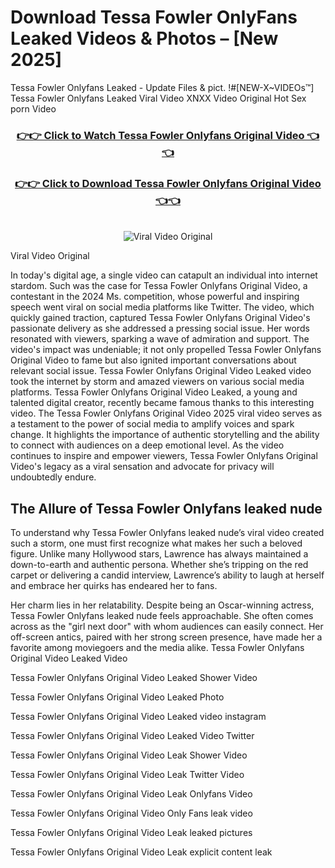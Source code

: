 # Download Tessa Fowler OnlyFans Leaked Videos & Photos – [New 2025]

Tessa Fowler Onlyfans Leaked - Update Files & pict. !#[NEW-X~VIDEOs™] Tessa Fowler Onlyfans Leaked Viral Video XNXX Video Original Hot Sex porn Video
<br>
<div align="center">
<h3><a href="https://links2leaks.com?utm_source=tessafowler&utm_medium=gitlong" rel="nofollow">👉👉 Click to Watch Tessa Fowler Onlyfans Original Video 👈👈</a></h3>
<h3><a href="https://links2leaks.com?utm_source=tessafowler&utm_medium=gitlong" rel="nofollow">👉👉 Click to Download Tessa Fowler Onlyfans Original Video 👈👈</a></h3>
<br>
<a href="https://links2leaks.com?utm_source=tessafowler&utm_medium=gitlong" rel="nofollow"><img src="https://i.ibb.co/Gkj2r4b/banner.png" alt="Viral Video Original" style="max-width: 100%; display: inline-block;" data-target="animated-image.originalImage"></a>
</div>

Viral Video Original

In today's digital age, a single video can catapult an individual into internet stardom. Such was the case for Tessa Fowler Onlyfans Original Video, a contestant in the 2024 Ms. competition, whose powerful and inspiring speech went viral on social media platforms like Twitter.
The video, which quickly gained traction, captured Tessa Fowler Onlyfans Original Video's passionate delivery as she addressed a pressing social issue. Her words resonated with viewers, sparking a wave of admiration and support. The video's impact was undeniable; it not only propelled Tessa Fowler Onlyfans Original Video to fame but also ignited important conversations about relevant social issue.
Tessa Fowler Onlyfans Original Video Leaked video took the internet by storm and amazed viewers on various social media platforms. Tessa Fowler Onlyfans Original Video Leaked, a young and talented digital creator, recently became famous thanks to this interesting video.
The Tessa Fowler Onlyfans Original Video 2025 viral video serves as a testament to the power of social media to amplify voices and spark change. It highlights the importance of authentic storytelling and the ability to connect with audiences on a deep emotional level. As the video continues to inspire and empower viewers, Tessa Fowler Onlyfans Original Video's legacy as a viral sensation and advocate for privacy will undoubtedly endure.

<h2>The Allure of Tessa Fowler Onlyfans leaked nude</h2>


To understand why Tessa Fowler Onlyfans leaked nude’s viral video created such a storm, one must first recognize what makes her such a beloved figure. Unlike many Hollywood stars, Lawrence has always maintained a down-to-earth and authentic persona. Whether she’s tripping on the red carpet or delivering a candid interview, Lawrence’s ability to laugh at herself and embrace her quirks has endeared her to fans.

Her charm lies in her relatability. Despite being an Oscar-winning actress, Tessa Fowler Onlyfans leaked nude feels approachable. She often comes across as the "girl next door" with whom audiences can easily connect. Her off-screen antics, paired with her strong screen presence, have made her a favorite among moviegoers and the media alike.
Tessa Fowler Onlyfans Original Video Leaked Video

Tessa Fowler Onlyfans Original Video Leaked Shower Video

Tessa Fowler Onlyfans Original Video Leaked Photo

Tessa Fowler Onlyfans Original Video Leaked video instagram

Tessa Fowler Onlyfans Original Video Leaked Video Twitter

Tessa Fowler Onlyfans Original Video Leak Shower Video

Tessa Fowler Onlyfans Original Video Leak Twitter Video

Tessa Fowler Onlyfans Original Video Leak Onlyfans Video

Tessa Fowler Onlyfans Original Video Only Fans leak video

Tessa Fowler Onlyfans Original Video Leak leaked pictures

Tessa Fowler Onlyfans Original Video Leak explicit content leak